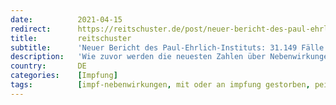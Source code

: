 ```yaml
---
date:          2021-04-15
redirect:      https://reitschuster.de/post/neuer-bericht-des-paul-ehrlich-instituts-31-149-faelle-von-impfnebenwirkungen/
title:         reitschuster
subtitle:      'Neuer Bericht des Paul-Ehrlich-Instituts: 31.149 Fälle von Impfnebenwirkungen'
description:   'Wie zuvor werden die neuesten Zahlen über Nebenwirkungen, schwere Nebenwirkungen und Todesfälle im Zusammenhang mit den Corona-Impfungen in den großen Medien weitgehend ignoriert. Hier ein Überblick über das, was größtenteils verschwiegen wird. GASTBEITRAG'
country:       DE
categories:    [Impfung]
tags:          [impf-nebenwirkungen, mit oder an impfung gestorben, pei]
---
```

